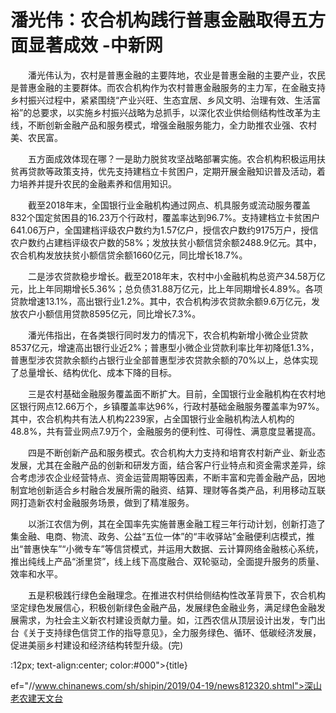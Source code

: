 # 潘光伟：农合机构践行普惠金融取得五方面显著成效 -中新网

　　潘光伟认为，农村是普惠金融的主要阵地，农业是普惠金融的主要产业，农民是普惠金融的主要群体。而农合机构作为农村普惠金融服务的主力军，在金融支持乡村振兴过程中，紧紧围绕“产业兴旺、生态宜居、乡风文明、治理有效、生活富裕”的总要求，以实施乡村振兴战略为总抓手，以深化农业供给侧结构性改革为主线，不断创新金融产品和服务模式，增强金融服务能力，全力助推农业强、农村美、农民富。

　　五方面成效体现在哪？一是助力脱贫攻坚战略部署实施。农合机构积极运用扶贫再贷款等政策支持，优先支持建档立卡贫困户，定期开展金融知识普及活动，着力培养并提升农民的金融素养和信用知识。

　　截至2018年末，全国银行业金融机构通过网点、机具服务或流动服务覆盖832个国定贫困县的16.23万个行政村，覆盖率达到96.7%。支持建档立卡贫困户641.06万户，全国建档评级农户数约为1.57亿户，授信农户数约9175万户，授信农户数约占建档评级农户数的58%；发放扶贫小额信贷余额2488.9亿元。其中，农合机构发放扶贫小额信贷余额1660亿元，同比增长18.7%。

　　二是涉农贷款稳步增长。截至2018年末，农村中小金融机构总资产34.58万亿元，比上年同期增长5.36%；总负债31.88万亿元，比上年同期增长4.89%。各项贷款增速13.1%，高出银行业1.2%。其中，农合机构涉农贷款余额9.6万亿元，发放农户小额信用贷款8595亿元，同比增长7.3%。

　　潘光伟指出，在各类银行同时发力的情况下，农合机构新增小微企业贷款8537亿元，增速高出银行业近2%；普惠型小微企业贷款利率比年初降低1.3%，普惠型涉农贷款余额约占银行业全部普惠型涉农贷款余额的70%以上，总体实现了总量增长、结构优化、成本下降的目标。

　　三是农村基础金融服务覆盖面不断扩大。目前，全国银行业金融机构在农村地区银行网点12.66万个，乡镇覆盖率达96%，行政村基础金融服务覆盖率为97%。其中，农合机构共有法人机构2239家，占全国银行业金融机构法人机构的48.8%，共有营业网点7.9万个，金融服务的便利性、可得性、满意度显著提高。

　　四是不断创新产品和服务模式。农合机构大力支持和培育农村新产业、新业态发展，尤其在金融产品的创新和研发方面，结合客户行业特点和资金需求差异，综合考虑涉农企业经营特点、资金运营周期等因素，不断丰富和完善金融产品，因地制宜地创新适合乡村融合发展所需的融资、结算、理财等各类产品，利用移动互联网打造新农村金融服务场景，做到了精准服务。

　　以浙江农信为例，其在全国率先实施普惠金融工程三年行动计划，创新打造了集金融、电商、物流、政务、公益“五位一体”的“丰收驿站”金融便利店模式，推出“普惠快车”“小微专车”等信贷模式，并运用大数据、云计算网络金融核心系统，推出纯线上产品“浙里贷”，线上线下高度融合、双轮驱动，全面提升服务的质量、效率和水平。

　　五是积极践行绿色金融理念。在推进农村供给侧结构性改革背景下，农合机构坚定绿色发展信心，积极创新绿色金融产品，发展绿色金融业务，满足绿色金融发展需求，为社会主义新农村建设贡献力量。如，江西农信从顶层设计出发，专门出台《关于支持绿色信贷工作的指导意见》，全力服务绿色、循环、低碳经济发展，促进美丽乡村建设和经济结构转型升级。(完)

:12px; text-align:center; color:#000">{title}

ef="//www.chinanews.com/sh/shipin/2019/04-19/news812320.shtml">深山老农建天文台
